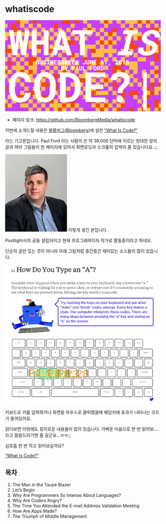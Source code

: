 # whatiscode

![이미지](../img/017-08-01.png)

- 페이지 링크: https://github.com/BloombergMedia/whatiscode


이번에 소개드릴 내용은 [블룸버그(Bloomberg)](http://www.bloomberg.com/)에 실린 [“What Is Code?”](http://www.bloomberg.com/whatiscode)

라는 기고문입니다.   Paul Ford 라는 사람이 쓴 약 38,000 단어에 이르는 방대한 양의 글과 여러 그림들이 한 페이지에 있어서 화면로딩과 스크롤의 압박이 좀 있습니다요..;;

![이미지](../img/017-08-02.jpg) 이렇게 생긴 분입니다. 

Postlight사의 공동 설립자이고 현재 프로그래머이자 작가로 활동중이라고 하네요.

단순히 글만 있는 것이 아니라 아래 그림처럼 중간중간 재미있는 소스들이 많이 있습니다. 

![이미지](../img/017-08-03.png)

키보드로 키를 입력하거나 화면을 마우스로 클릭했을때 해당키에 효과가 나타나는 코드가 들어있어요.

읽다보면 이밖에도 흥미로운 내용들이 많이 있습니다. 가벼운 마음으로 한 번 읽어보....라고 말씀드리기엔 좀 길군요...ㅠㅠ;;

심호흡 한 번 하고 읽어보실까요?
  
  
 [“What Is Code?”](http://www.bloomberg.com/whatiscode)
## 목차
 1. The Man in the Taupe Blazer
 2. Let’s Begin
 3. Why Are Programmers So Intense About Languages?
 4. Why Are Coders Angry?
 5. The Time You Attended the E-mail Address Validation Meeting
 6. How Are Apps Made?
 7. The Triumph of Middle Management